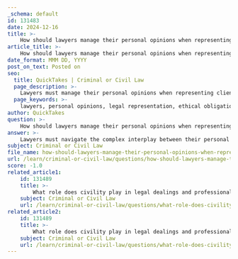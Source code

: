 ```yaml
---
_schema: default
id: 131483
date: 2024-12-16
title: >-
    How should lawyers manage their personal opinions when representing clients in court?
article_title: >-
    How should lawyers manage their personal opinions when representing clients in court?
date_format: MMM DD, YYYY
post_on_text: Posted on
seo:
  title: QuickTakes | Criminal or Civil Law
  page_description: >-
    Lawyers must manage their personal opinions when representing clients by adhering to ethical obligations, maintaining professionalism, ensuring impartiality in court, and focusing on the best interests of their clients.
  page_keywords: >-
    lawyers, personal opinions, legal representation, ethical obligations, impartiality, communication with clients, professionalism, advocacy, negotiation, legal ethics
author: QuickTakes
question: >-
    How should lawyers manage their personal opinions when representing clients in court?
answer: >-
    Lawyers must navigate the complex interplay between their personal opinions and their professional responsibilities when representing clients in court. It is essential for attorneys to maintain a clear distinction between their personal beliefs and the legal obligations they owe to their clients. Here are some key considerations for managing personal opinions in legal representation:\n\n1. **Ethical Obligations**: Lawyers are bound by ethical standards that prioritize the interests of their clients above their personal beliefs. This includes the duty to provide competent representation and to act in the best interests of the client, regardless of the lawyer's personal views on the matter at hand. Ethical considerations are integral to legal representation, ensuring that attorneys uphold the integrity of the legal system and maintain public trust.\n\n2. **Impartiality in Court**: Just as judges are expected to set aside their personal opinions to ensure impartiality, lawyers must also refrain from allowing their personal beliefs to influence their advocacy. For instance, in the case of Rochon v. Commonwell Mutual Insurance Group, it was highlighted that a lawyer's personal beliefs should not be included in affidavits, emphasizing the need for objectivity in legal documents and proceedings.\n\n3. **Communication with Clients**: Lawyers should communicate openly with their clients about any potential conflicts between personal beliefs and the representation of the client. This includes informing clients of any ethical dilemmas that may arise and ensuring that clients provide informed consent regarding the representation.\n\n4. **Professionalism and Conduct**: Maintaining professionalism in court is crucial. Lawyers should avoid any behavior that could be perceived as seeking special consideration or favor from the judge, which could undermine the integrity of the legal process. This includes adhering to proper decorum and addressing judges respectfully.\n\n5. **Advocacy and Negotiation**: While lawyers must advocate vigorously for their clients, they should do so within the bounds of ethical conduct. This means using persuasive techniques that are grounded in legal principles rather than personal beliefs. The focus should remain on the facts of the case and the applicable law.\n\nIn summary, lawyers should manage their personal opinions by adhering to ethical standards, maintaining professionalism, and ensuring that their advocacy is rooted in the best interests of their clients. By doing so, they can effectively represent their clients while upholding the integrity of the legal profession.
subject: Criminal or Civil Law
file_name: how-should-lawyers-manage-their-personal-opinions-when-representing-clients-in-court.md
url: /learn/criminal-or-civil-law/questions/how-should-lawyers-manage-their-personal-opinions-when-representing-clients-in-court
score: -1.0
related_article1:
    id: 131489
    title: >-
        What role does civility play in legal dealings and professionalism?
    subject: Criminal or Civil Law
    url: /learn/criminal-or-civil-law/questions/what-role-does-civility-play-in-legal-dealings-and-professionalism
related_article2:
    id: 131489
    title: >-
        What role does civility play in legal dealings and professionalism?
    subject: Criminal or Civil Law
    url: /learn/criminal-or-civil-law/questions/what-role-does-civility-play-in-legal-dealings-and-professionalism
---
```


&nbsp;